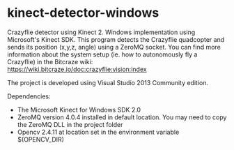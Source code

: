 # kinect-detector-windows
Crazyflie detector using Kinect 2. Windows implementation using Microsoft's Kinect SDK.
This program detects the Crazyflie quadcopter and sends its position (x,y,z, angle) using a ZeroMQ socket. You can find more
information about the system setup (ie. how to autonomously fly a Crazyflie) in the Bitcraze wiki: https://wiki.bitcraze.io/doc:crazyflie:vision:index

The project is developed using Visual Studio 2013 Community edition.

Dependencies:
 - The Microsoft Kinect for Windows SDK 2.0
 - ZeroMQ version 4.0.4 installed in default location. You may need to copy the ZeroMQ DLL in the project folder
 - Opencv 2.4.11 at location set in the environment variable $(OPENCV_DIR)
